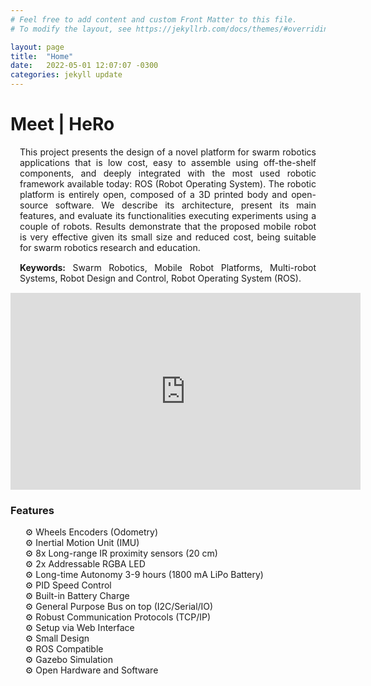 ```yaml
---
# Feel free to add content and custom Front Matter to this file.
# To modify the layout, see https://jekyllrb.com/docs/themes/#overriding-theme-defaults

layout: page
title:  "Home"
date:   2022-05-01 12:07:07 -0300
categories: jekyll update
---
```

<!-- Inserir texto em markdown para a página home -->

<h1>Meet | HeRo</h1>

<div style="margin: 15px; text-align: justify;">This project presents the design of a novel platform for swarm robotics applications that is low cost, easy to assemble using off-the-shelf components, and deeply integrated with the most used robotic framework available today: ROS (Robot Operating System). The robotic platform is entirely open, composed of a 3D printed body and open-source software. We describe its architecture, present its main features, and evaluate its functionalities executing experiments using a couple of robots. Results demonstrate that the proposed mobile robot is very effective given its small size and reduced cost, being suitable for swarm robotics research and education.</div>

<div style="margin: 15px; text-align: justify;">
<strong>Keywords:</strong> Swarm Robotics, Mobile Robot Platforms, Multi-robot Systems, Robot Design and Control, Robot Operating System (ROS).
</div>

<p align="center"><iframe width="560" height="315" src="https://www.youtube.com/embed/JQvuYeF24lY" title="YouTube video player" frameborder="0" allow="accelerometer; autoplay; clipboard-write; encrypted-media; gyroscope; picture-in-picture" allowfullscreen></iframe></p>


<!------------- Features ------------->
<h3>Features</h3>
 <ul class="fa-ul" style="list-style: none;">
    <li><span>&#9881;</span> Wheels Encoders (Odometry)</li>
    <li><span>&#9881;</span> Inertial Motion Unit (IMU)</li>
    <li><span>&#9881;</span> 8x Long-range IR proximity sensors (20 cm)</li>
    <li><span>&#9881;</span> 2x Addressable RGBA LED</li>
    <li><span>&#9881;</span> Long-time Autonomy 3-9 hours (1800 mA LiPo Battery)</li>
    <li><span>&#9881;</span> PID Speed Control</li>
    <li><span>&#9881;</span> Built-in Battery Charge</li>
    <li><span>&#9881;</span> General Purpose Bus on top (I2C/Serial/IO)</li>
    <li><span>&#9881;</span> Robust Communication Protocols (TCP/IP)</li>
    <li><span>&#9881;</span> Setup via Web Interface</li>
    <li><span>&#9881;</span> Small Design</li>
    <li><span>&#9881;</span> ROS Compatible</li>
    <li><span>&#9881;</span> Gazebo Simulation</li>
    <li><span>&#9881;</span> Open Hardware and Software</li>
 </ul> 

<!-- <h2>Requirements</h2>
 <p>The robot was designed so that it is easy to assemble and reproduce. To build and operate a robot, you need:</p>

 <ul class="fa-ul">
    <li><span class="fa-li"><i class="fa-solid fa-check-square"></i></span>Order some electronic components, motors, screws, etc...</li>
    <li><span class="fa-li"><i class="fa-solid fa-check-square"></i></span>Order PCB board;</li>
    <li><span class="fa-li"><i class="fa-solid fa-spinner fa-pulse"></i></span>Skills with soldering iron (SMD);</li>
    <li><span class="fa-li"><i class="fa-regular fa-square"></i></span>Programming practice (Arduino, ROS);</li>
 </ul> -->

